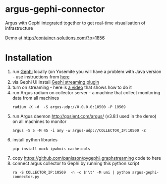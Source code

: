 # argus-gephi-connector
Argus with Gephi integrated together to get real-time visualisation of infrastructure

Demo at http://container-solutions.com/?p=1856

# Installation
1. run [Gephi](https://gephi.github.io) locally (on Yosemite you will have a problem with Java version - use instructions from [here](http://sumnous.github.io/blog/2014/07/24/gephi-on-mac/)
1. via Gephi UI install [Gephi streaming plugin](https://marketplace.gephi.org/plugin/graph-streaming/)
1. turn on streaming - here is [a video](https://www.youtube.com/watch?v=TTavgM9k4oM) that shows how to do it 
1. run Argus radium on collector server - a machine that collect monitoring data from all machines
    ```
    radium -X -d  -S argus-udp://0.0.0.0:10500 -P 10569
    ```
1. run Argus daemon http://qosient.com/argus/ (v3.8.1 used in the demo) on all machines to monitor
    ```
    argus -S 5 -M 45 -i any -w argus-udp://COLLECTOR_IP:10500 -Z
    ```
1. install python libraries
    ```
    pip install mock ipwhois cachetools 
    ```
1. copy https://github.com/panisson/pygephi_graphstreaming code to here
1. connect argus collector to Gephi by running this python script
    ```
    ra -S COLLECTOR_IP:10569  -n -c $'\t' -M uni | python argus-gephi-connector.py
    ```



